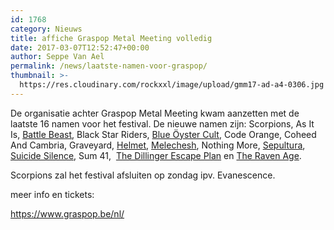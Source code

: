 ```yaml
---
id: 1768
category: Nieuws
title: affiche Graspop Metal Meeting volledig
date: 2017-03-07T12:52:47+00:00
author: Seppe Van Ael
permalink: /news/laatste-namen-voor-graspop/
thumbnail: >-
  https://res.cloudinary.com/rockxxl/image/upload/gmm17-ad-a4-0306.jpg
---
```

De organisatie achter Graspop Metal Meeting kwam aanzetten met de laatste 16 namen voor het festival. De nieuwe namen zijn: Scorpions, As It Is, [Battle Beast](https://metalfans.be/bands/battle-beast "Battle Beast"), Black Star Riders, [Blue Öyster Cult](https://metalfans.be/bands/blue-oyster-cult "Blue Öyster Cult"), Code Orange, Coheed And Cambria, Graveyard, [Helmet](https://metalfans.be/bands/helmet "Helmet"), [Melechesh](https://metalfans.be/bands/melechesh "Melechesh"), Nothing More, [Sepultura](https://metalfans.be/bands/sepultura "Sepultura"), [Suicide Silence](https://metalfans.be/bands/suicide-silence "Suicide Silence"), Sum 41,  [The Dillinger Escape Plan](https://metalfans.be/bands/the-dillinger-escape-plan "The Dillinger Escape Plan") en [The Raven Age](https://metalfans.be/bands/the-raven-age "The Raven Age").

Scorpions zal het festival afsluiten op zondag ipv. Evanescence.

meer info en tickets:

https://www.graspop.be/nl/